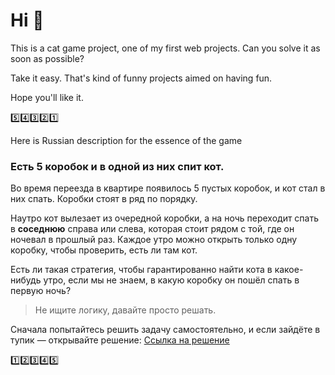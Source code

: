 # Hi 👋

This is a cat game project, one of my first web projects. Can you solve it as soon as possible?

Take it easy. That's kind of funny projects aimed on having fun. 

Hope you'll like it.

5️⃣4️⃣3️⃣2️⃣1️⃣

Here is Russian description for the essence of the game

### Есть **5 коробок** и в **одной** из них спит кот.

Во время переезда в квартире появилось 5 пустых коробок, и кот стал в них спать. Коробки стоят в ряд по порядку.

Наутро кот вылезает из очередной коробки, а на ночь переходит спать в __соседнюю__ справа или слева, которая стоит рядом с той, где он ночевал в прошлый раз. Каждое утро можно открыть только одну коробку, чтобы проверить, есть ли там кот.

Есть ли такая стратегия, чтобы гарантированно найти кота в какое-нибудь утро, если мы не знаем, в какую коробку он пошёл спать в первую ночь?

> Не ищите логику, давайте просто решать.

Сначала попытайтесь решить задачу самостоятельно, и если зайдёте в тупик — открывайте решение: [Ссылка на решение](https://thecode.media/k1cat)

1️⃣2️⃣3️⃣4️⃣5️⃣
